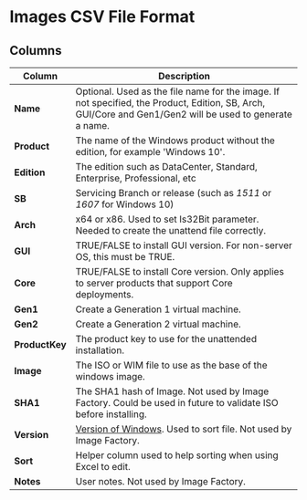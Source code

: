 # Images CSV File Format

## Columns

| Column        | Description           |
| ------------- |  -------------------- |
| **Name** | Optional. Used as the file name for the image.  If not specified, the Product, Edition, SB, Arch, GUI/Core and Gen1/Gen2 will be used to generate a name.
| **Product** | The name of the Windows product without the edition, for example 'Windows 10'.
| **Edition** | The edition such as DataCenter, Standard, Enterprise, Professional, etc
| **SB** | Servicing Branch or release (such as *1511* or *1607* for Windows 10)
| **Arch** | x64 or x86. Used to set Is32Bit parameter. Needed to create the unattend file correctly.
| **GUI** | TRUE/FALSE to install GUI version. For non-server OS, this must be TRUE.
| **Core** | TRUE/FALSE to install Core version. Only applies to server products that support Core deployments.
| **Gen1** | Create a Generation 1 virtual machine.
| **Gen2** | Create a Generation 2  virtual machine.
| **ProductKey** | The product key to use for the unattended installation.
| **Image** | The ISO or WIM file to use as the base of the windows image.
| **SHA1** | The SHA1 hash of Image. Not used by Image Factory. Could be used in future to validate ISO before installing.
| **Version** | [Version of Windows](https://en.wikipedia.org/wiki/Windows_NT). Used to sort file. Not used by Image Factory.
| **Sort** | Helper column used to help sorting when using Excel to edit.
| **Notes** | User notes. Not used by Image Factory.
